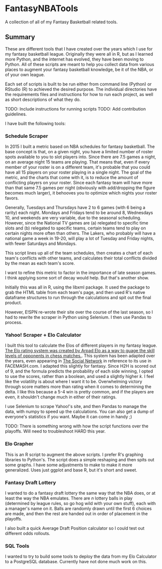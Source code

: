 # FantasyNBATools
A collection of all of my Fantasy Basketball related tools.

## Summary
These are different tools that I have created over the years which I use for my fantasy basketball league. Originally they were all in R, but as I learned more Python, and the internet has evolved, they have been moving to Python. All of these scripts are meant to help you collect data from various places to augment your fantasy basketball knowledge, be it of the NBA, or of your own league.

Each set of scripts is built to be run either from command line (Python) or RStudio (R) to achieved the desired purpose. The individual directories have the requirements files and instructions for how to run each project, as well as short descriptions of what they do.

TODO: Include instructions for running scripts
TODO: Add contribution guidelines.

I have built the following tools:

### Schedule Scraper
In 2015 I built a metric based on NBA schedules for fantasy basketball. The base concept is that, on a given night, you have a limited number of roster spots available to you to slot players into. Since there are 7.5 games a night, on an average night 15 teams are playing. That means that, even if every member of your roster is on a different team, it's probable that you could have all 15 players on your roster playing in a single night. The goal of the metric, and the charts that come with it, is to reduce the amount of conflicting players on your roster. Since each fantasy team  will have more than that same 7.5 games per night (obviously with add/dropping the figure becomes much larger), it behooves you to optimize which nights your roster favors.

Generally, Tuesdays and Thursdays have 2 to 6 games (with 6 being a rarity) each night. Mondays and Fridays tend to be around 8, Wednesdays 10, and weekends are very variable, due to the seasonal scheduling. However, since the National TV games are (a) relegated to specific time slots and (b) relegated to specific teams, certain teams tend to play on certain nights more often than others. The Lakers, who probably will have a national game a week in 19-20, will play a lot of Tuesday and Friday nights, with fewer Saturdays and Mondays.

This script lines up all of the team schedules, then creates a chart of each team's conflicts with other teams, and calculates their total conflicts divided by the mean as each team's score.

I want to refine this metric to factor in the importance of late season games. I think applying some sort of decay would help. But that's another show.

Initially this was all in R, using the libxml package. It used the package to grab the HTML table from each team's page, and then used R's native dataframe structures to run through the calculations and spit out the final product.

However, E!SPN re-wrote their site over the course of the last season, so I had to rewrite the scraper in Python using Selenium. I then use Pandas to process.

### Yahoo! Scraper + Elo Calculator
I built this tool to calculate the Elos of different players in my fantasy league. [The Elo rating system was created by Arpad Elo as a way to guage the skill levels of opponents in chess matches.](https://en.wikipedia.org/wiki/Elo_rating_system). This system has been adapted over the years, even appearing in [The Social Network](https://www.youtube.com/watch?v=OLnd6-thEHM) in reference to its use in FACEMASH.com. I adapted this slightly for fantasy. Since H2H is scored out of 9, and the formula predicts the probability of each side winning, I opted to use the scores, rather than a boolean, and used a slightly higher *k*. I feel like the volatility is about where I want it to be. Overwhelming victory through score matters more than rating when it comes to determining the delta. I like this because a 5-4 win is pretty common, and if the players are even, it shouldn't change much in either of their ratings.

I use Selenium to scrape Yahoo!'s site, and then Pandas to manage the data, with numpy to speed up the calculations. You can also get a dump of everyone's statistics if you want. Maybe it can come in handy ;)

TODO: There is something wrong with how the script functions over the playoffs. Will need to troubleshoot HARD this year.

### Elo Grapher
This is an R script to augment the above scripts. I prefer R's graphing libraries to Python's. The script does a simple reshaping and then spits out some graphs. I have some adjustments to make to make it more generalized. Uses just ggplot and base R, but it's short and sweet.

### Fantasy Draft Lottery
I wanted to do a fantasy draft lottery the same way that the NBA does, or at least the way the NBA emulates. There are *n* lottery balls in play (determined by league rules, so go hog wild with your own stuff), each with a manager's name on it. Balls are randomly drawn until the first 6 choices are made, and then the rest are handed out in order of placement in the playoffs.

I also built a quick Average Draft Position calculator so I could test out different odds rollouts.

### SQL Tools
I wanted to try to build some tools to deploy the data from my Elo Calculator to a PostgreSQL database. Currently have not done much work on this.
